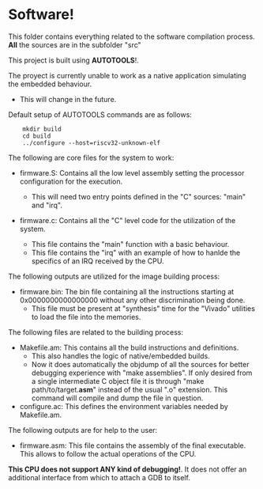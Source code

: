 # Software!
This folder contains everything related to the software compilation process.
**All** the sources are in the subfolder "src"

This project is built using **AUTOTOOLS**!.

The proyect is currently unable to work as a native application simulating the
embedded behaviour.
- This will change in the future.

Default setup of AUTOTOOLS commands are as follows:
```    
    mkdir build
    cd build
    ../configure --host=riscv32-unknown-elf 
```

The following are core files for the system to work:
- firmware.S: Contains all the low level assembly setting the processor
        configuration for the execution.
  - This will need two entry points defined
        in the "C" sources: "main" and "irq".

- firmware.c: Contains all the "C" level code for the utilization of the
        system. 
  - This file contains the "main" function with a basic behaviour. 
  - This file contains the "irq" with an example of how to hanlde the 
  	specifics of an IRQ received by the CPU.

The following outputs are utilized for the image building process:
- firmware.bin: The bin file containing all the instructions starting at
        0x0000000000000000 without any other discrimination being done.
  - This file must be present at "synthesis" time for the "Vivado" utilities to 
  	load the file into the memories.

The following files are related to the building process:
- Makefile.am: This contains all the build instructions and definitions.
  - This also handles the logic of native/embedded builds.
  - Now it does automatically the objdump of all the sources for better
    debugging experience with "make assemblies". If only desired from a single
    intermediate C object file it is through "make path/to/target.**asm**"
    instead of the usual ".o" extension. This command will compile and dump the
    file in question.
- configure.ac: This defines the environment variables needed by Makefile.am.

The following outputs are for help to the user:
- firmware.asm: This file contains the assembly of the final executable. This
        allows to follow the actual operations of the CPU.

**This CPU does not support ANY kind of debugging!**. It does not offer an
additional interface from which to attach a GDB to itself.
